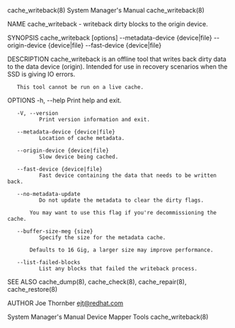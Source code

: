cache_writeback(8)                                                                         System Manager's Manual                                                                         cache_writeback(8)

NAME
       cache_writeback - writeback dirty blocks to the origin device.

SYNOPSIS
       cache_writeback [options] --metadata-device {device|file} --origin-device {device|file} --fast-device {device|file}

DESCRIPTION
       cache_writeback is an offline tool that writes back dirty data to the data device (origin). Intended for use in recovery scenarios when the SSD is giving IO errors.

       This tool cannot be run on a live cache.

OPTIONS
       -h, --help
              Print help and exit.

       -V, --version
              Print version information and exit.

       --metadata-device {device|file}
              Location of cache metadata.

       --origin-device {device|file}
              Slow device being cached.

       --fast-device {device|file}
              Fast device containing the data that needs to be written back.

       --no-metadata-update
              Do not update the metadata to clear the dirty flags.

           You may want to use this flag if you're decommissioning the cache.

       --buffer-size-meg {size}
              Specify the size for the metadata cache.

           Defaults to 16 Gig, a larger size may improve performance.

       --list-failed-blocks
              List any blocks that failed the writeback process.

SEE ALSO
       cache_dump(8), cache_check(8), cache_repair(8), cache_restore(8)

AUTHOR
       Joe Thornber <ejt@redhat.com>

System Manager's Manual                                                                      Device Mapper Tools                                                                           cache_writeback(8)
